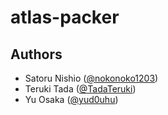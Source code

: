 # atlas-packer

## Authors

- Satoru Nishio ([@nokonoko1203](https://github.com/nokonoko1203))
- Teruki Tada ([@TadaTeruki](https://github.com/TadaTeruki))
- Yu Osaka ([@yud0uhu](https://github.com/yud0uhu))

